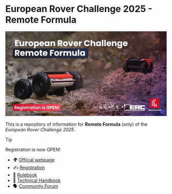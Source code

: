 # European Rover Challenge 2025 - Remote Formula

![Banner](assets/banner_registration_open.jpg)

This is a repository of information for **Remote Formula** (only) of the *European Rover Challenge 2025*.

> [!TIP]
> Registration is now OPEN!

- 🌍 [Official webpage](https://roverchallenge.eu)
- ✍️ [Registration](https://forms.gle/CShR9kNiHTriTsrs6)
- 📜 [Rulebook](RULES.md)
- 📖 [Technical Handbook](TECHNICAL_HANDBOOK.md)
- 🗣️ [Community Forum](https://erc2025.husarion.com)
